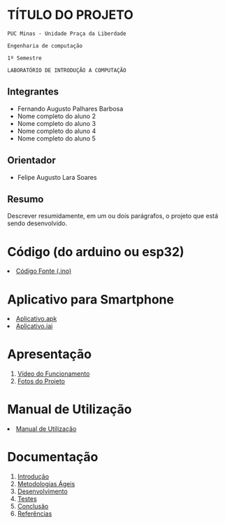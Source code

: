 # TÍTULO DO PROJETO

`PUC Minas - Unidade Praça da Liberdade`

`Engenharia de computação`

`1º Semestre`

`LABORATÓRIO DE INTRODUÇÃO A COMPUTAÇÃO`


## Integrantes

* Fernando Augusto Palhares Barbosa
* Nome completo do aluno 2
* Nome completo do aluno 3
* Nome completo do aluno 4
* Nome completo do aluno 5

## Orientador

* Felipe Augusto Lara Soares

## Resumo

Descrever resumidamente, em um ou dois parágrafos, o projeto que está sendo desenvolvido.

# Código (do arduino ou esp32)

<li><a href="Codigo/README.md"> Código Fonte (.ino)</a></li>

# Aplicativo para Smartphone

<li><a href="App/Impressora 2d.apk"> Aplicativo.apk </a></li>
<li><a href="App/Impressora2d.iai"> Aplicativo.iai </a></li>

# Apresentação

<ol>
<li><a href="Apresentacao/README.md"> Vídeo do Funcionamento</a></li>
<li><a href="Apresentacao/README.md"> Fotos do Projeto</a></li>
</ol>

# Manual de Utilização

<li><a href="Manual/manual de utilização.md"> Manual de Utilização</a></li>


# Documentação

<ol>
<li><a href="Documentacao/01-Introducão.md"> Introdução</a></li>
<li><a href="Documentacao/02-Metodologias Ágeis.md"> Metodologias Ágeis</a></li>
<li><a href="Documentacao/03-Desenvolvimento.md"> Desenvolvimento </a></li>
<li><a href="Documentacao/04-Testes.md"> Testes </a></li>
<li><a href="Documentacao/05-Conclusão.md"> Conclusão </a></li>
<li><a href="Documentacao/06-Referências.md"> Referências </a></li>
</ol>

